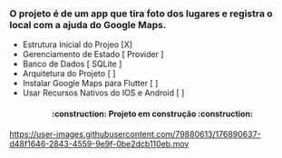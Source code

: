  ### O projeto é de um app que tira foto dos lugares e registra o local com a ajuda do Google Maps.

- Estrutura Inicial do Projeo [X]
- Gerenciamento de Estado [ Provider ]
- Banco de Dados [ SQLite ] 
- Arquitetura do Projeto [ ] 
- Instalar Google Maps para Flutter [ ] 
- Usar Recursos Nativos do IOS e Android [ ] 


<h4 align="center"> 
    :construction:  Projeto em construção  :construction:
</h4>




https://user-images.githubusercontent.com/79880613/176890637-d48f1646-2843-4559-9e9f-0be2dcb110eb.mov



